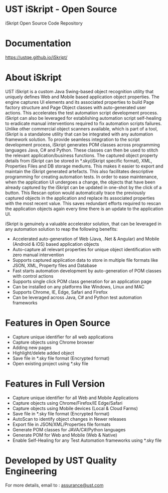 # UST iSkript - Open Source 
iSkript Open Source Code Repository 

# Documentation 
https://ustqe.github.io/iSkript/

# About iSkript

UST iSkript is a custom Java Swing-based object recognition utility that uniquely defines Web and Mobile based application object properties. The engine captures UI elements and its associated properties to build Page factory structure and Page Object classes with auto-generated user actions. This accelerates the test automation script development process. iSkript can also be leveraged for establishing automation script self-healing to eradicate manual interventions required to fix automation scripts failures. Unlike other commercial object scanners available, which is part of a tool, iSkript is a standalone utility that can be integrated with any automation framework solution. To provide seamless integration to the script development process, iSkript generates POM classes across programming languages Java, C# and Python. These classes can then be used to stitch the relevant application/business functions. The captured object property details from iSkript can be stored in *.sky(iSkript specific format), XML, Properties Files and DB storage mediums. This makes it easier to export and maintain the iSkript generated artefacts. This also facilitates descriptive programming for creating automation tests. In order to ease maintenance, when the application UI undergoes a change, the objects that have been already captured by the iSkript can be updated in one-shot by the click of a button. This Rescan option would automatically trace the previously captured objects in the application and replace its associated properties with the most recent value. This saves redundant efforts required to rescan the application objects again every time there is an update to the application UI.
  
iSkript is genuinely a valuable accelerator solution, that can be leveraged in any automation solution to reap the following benefits:

- Accelerated auto-generation of Web (Java, .Net & Angular) and Mobile (Android & iOS) based application objects
- Auto-capture all relevant properties for unique object identification with zero manual intervention
- Supports captured application data to store in multiple file formats like JSON, XML, Property files and Database
- Fast starts automation development by auto-generation of POM classes with control actions
- Supports single click POM class generation for an application page
- Can be installed on any platforms like Windows, Linux and MAC
- Supports Chrome, IE, Edge, Safari and Firefox
- Can be leveraged across Java, C# and Python test automation frameworks

# Features in Open Source 
- Capture unique identifier for all web applications
- Capture objects using Chrome browser
- Adding new pages
- Highlight/delete added object
- Save file in *.sky file format (Encrypted format)
- Open existing project using *.sky file

# Features in Full Version
- Capture unique identifier for all Web and Mobile Applications
- Capture objects using Chrome/Firefox/IE Edge/Safari
- Capture objects using Mobile devices (Local & Cloud Farms)
- Save file in *.sky file format (Encrypted format)
- AutoScan to identify object changes in Newer releases 
- Export file in JSON/XML/Properties file formats 
- Generate POM classes for JAVA/C#/Python languages
- Generate POM for Web and Mobile (Web & Native) 
- Enable Self-Healing for any Test Automation frameworks using *.sky file

# Developed by UST Quality Engineering 
For more details, email to : assurance@ust.com

